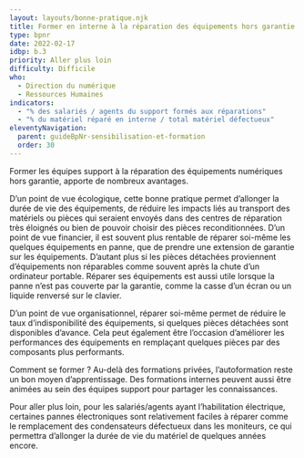 ```yaml
---
layout: layouts/bonne-pratique.njk
title: Former en interne à la réparation des équipements hors garantie 
type: bpnr
date: 2022-02-17
idbp: b.3
priority: Aller plus loin
difficulty: Difficile
who:
  - Direction du numérique 
  - Ressources Humaines
indicators:
  - "% des salariés / agents du support formés aux réparations"
  - "% du matériel réparé en interne / total matériel défectueux"
eleventyNavigation:
  parent: guideBpNr-sensibilisation-et-formation
  order: 30
---
```


Former les équipes support à la réparation des équipements numériques hors garantie, apporte de nombreux avantages.

D’un point de vue écologique, cette bonne pratique permet d’allonger la durée de vie des équipements, de réduire les impacts liés au transport des matériels ou pièces qui seraient envoyés dans des centres de réparation très éloignés ou bien de pouvoir choisir des pièces reconditionnées. D’un point de vue financier, il est souvent plus rentable de réparer soi-même les quelques équipements en panne, que de prendre une extension de garantie sur les équipements. D’autant plus si les pièces détachées proviennent d’équipements non réparables comme souvent après la chute d’un ordinateur portable. Réparer ses équipements est aussi utile lorsque la panne n’est pas couverte par la garantie, comme la casse d’un écran ou un liquide renversé sur le clavier.

D’un point de vue organisationnel, réparer soi-même permet de réduire le taux d’indisponibilité des équipements, si quelques pièces détachées sont disponibles d’avance. Cela peut également être l’occasion d’améliorer les performances des équipements en remplaçant quelques pièces par des composants plus performants.

Comment se former ? Au-delà des formations privées, l’autoformation reste un bon moyen d’apprentissage. Des formations internes peuvent aussi être animées au sein des équipes support pour partager les connaissances.

Pour aller plus loin, pour les salariés/agents ayant l’habilitation électrique, certaines pannes électroniques sont relativement faciles à réparer comme le remplacement des condensateurs défectueux dans les moniteurs, ce qui permettra d’allonger la durée de vie du matériel de quelques années encore.

